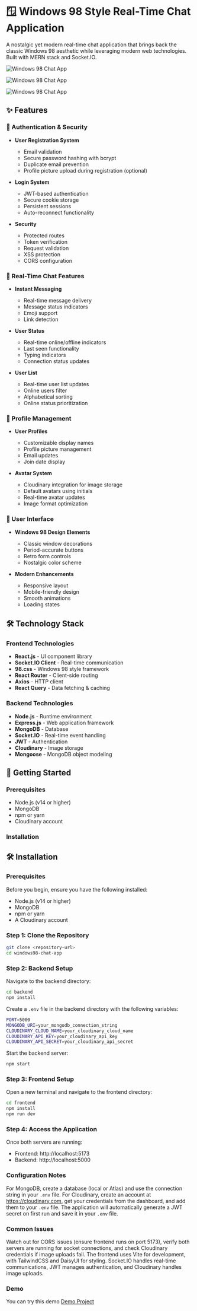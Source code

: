 # 🪟 Windows 98 Style Real-Time Chat Application

A nostalgic yet modern real-time chat application that brings back the classic Windows 98 aesthetic while leveraging modern web technologies. Built with MERN stack and Socket.IO.

![Windows 98 Chat App](frontend/src/assets/homepage.png)

![Windows 98 Chat App](frontend/src/assets/message.png)


![Windows 98 Chat App](frontend/src/assets/settings.png)

## ✨ Features

### 🔐 Authentication & Security
- **User Registration System**
  - Email validation
  - Secure password hashing with bcrypt
  - Duplicate email prevention
  - Profile picture upload during registration (optional)

- **Login System**
  - JWT-based authentication
  - Secure cookie storage
  - Persistent sessions
  - Auto-reconnect functionality

- **Security**
  - Protected routes
  - Token verification
  - Request validation
  - XSS protection
  - CORS configuration

### 💬 Real-Time Chat Features
- **Instant Messaging**
  - Real-time message delivery
  - Message status indicators
  - Emoji support
  - Link detection

- **User Status**
  - Real-time online/offline indicators
  - Last seen functionality
  - Typing indicators
  - Connection status updates

- **User List**
  - Real-time user list updates
  - Online users filter
  - Alphabetical sorting
  - Online status prioritization

### 👤 Profile Management
- **User Profiles**
  - Customizable display names
  - Profile picture management
  - Email updates
  - Join date display

- **Avatar System**
  - Cloudinary integration for image storage
  - Default avatars using initials
  - Real-time avatar updates
  - Image format optimization

### 🎨 User Interface
- **Windows 98 Design Elements**
  - Classic window decorations
  - Period-accurate buttons
  - Retro form controls
  - Nostalgic color scheme

- **Modern Enhancements**
  - Responsive layout
  - Mobile-friendly design
  - Smooth animations
  - Loading states

## 🛠 Technology Stack

### Frontend Technologies
- **React.js** - UI component library
- **Socket.IO Client** - Real-time communication
- **98.css** - Windows 98 style framework
- **React Router** - Client-side routing
- **Axios** - HTTP client
- **React Query** - Data fetching & caching

### Backend Technologies
- **Node.js** - Runtime environment
- **Express.js** - Web application framework
- **MongoDB** - Database
- **Socket.IO** - Real-time event handling
- **JWT** - Authentication
- **Cloudinary** - Image storage
- **Mongoose** - MongoDB object modeling

## 🚀 Getting Started

### Prerequisites
- Node.js (v14 or higher)
- MongoDB
- npm or yarn
- Cloudinary account

### Installation

## 🛠️ Installation

### Prerequisites
Before you begin, ensure you have the following installed:
- Node.js (v14 or higher)
- MongoDB
- npm or yarn
- A Cloudinary account

### Step 1: Clone the Repository
```bash
git clone <repository-url>
cd windows98-chat-app
```

### Step 2: Backend Setup
Navigate to the backend directory:
```bash
cd backend
npm install
```

Create a `.env` file in the backend directory with the following variables:
```bash
PORT=5000
MONGODB_URI=your_mongodb_connection_string
CLOUDINARY_CLOUD_NAME=your_cloudinary_cloud_name
CLOUDINARY_API_KEY=your_cloudinary_api_key
CLOUDINARY_API_SECRET=your_cloudinary_api_secret
```

Start the backend server:
```bash
npm start
```

### Step 3: Frontend Setup
Open a new terminal and navigate to the frontend directory:
```bash
cd frontend
npm install
npm run dev
```

### Step 4: Access the Application
Once both servers are running:
- Frontend: http://localhost:5173
- Backend: http://localhost:5000

### Configuration Notes
For MongoDB, create a database (local or Atlas) and use the connection string in your `.env` file. For Cloudinary, create an account at https://cloudinary.com, get your credentials from the dashboard, and add them to your `.env` file. The application will automatically generate a JWT secret on first run and save it in your `.env` file.

### Common Issues
Watch out for CORS issues (ensure frontend runs on port 5173), verify both servers are running for socket connections, and check Cloudinary credentials if image uploads fail. The frontend uses Vite for development, with TailwindCSS and DaisyUI for styling. Socket.IO handles real-time communications, JWT manages authentication, and Cloudinary handles image uploads.


### Demo
You can try this demo [Demo Project](https://mern-chat-app-production-wscu.onrender.com/)


